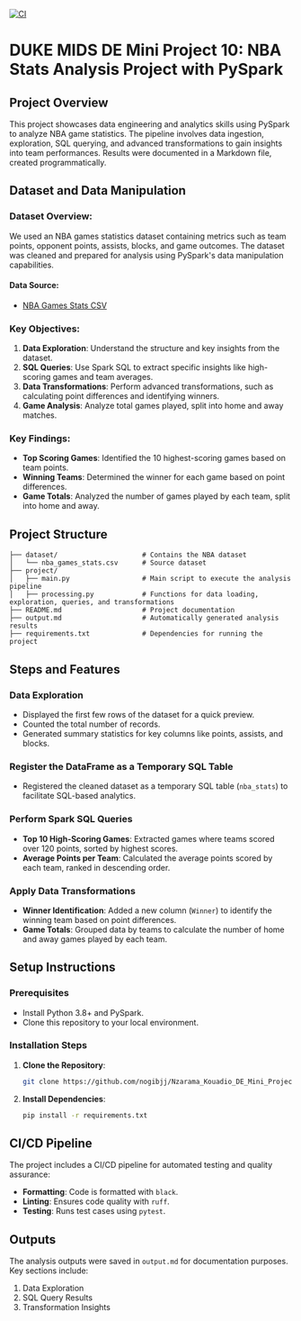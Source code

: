 [![CI](https://github.com/nogibjj/Nzarama_Kouadio_DE_Mini_Project10/actions/workflows/cicd.yml/badge.svg)](https://github.com/nogibjj/Nzarama_Kouadio_DE_Mini_Project10/actions/workflows/cicd.yml)

# DUKE MIDS DE Mini Project 10: NBA Stats Analysis Project with PySpark


## Project Overview
This project showcases data engineering and analytics skills using PySpark to analyze NBA game statistics. The pipeline involves data ingestion, exploration, SQL querying, and advanced transformations to gain insights into team performances. Results were documented in a Markdown file, created programmatically.

## Dataset and Data Manipulation

### Dataset Overview:
We used an NBA games statistics dataset containing metrics such as team points, opponent points, assists, blocks, and game outcomes. The dataset was cleaned and prepared for analysis using PySpark's data manipulation capabilities.

#### Data Source:
* [NBA Games Stats CSV](https://raw.githubusercontent.com/anlane611/datasets/refs/heads/main/nba_games_stats.csv)

### Key Objectives:
1. **Data Exploration**: Understand the structure and key insights from the dataset.
2. **SQL Queries**: Use Spark SQL to extract specific insights like high-scoring games and team averages.
3. **Data Transformations**: Perform advanced transformations, such as calculating point differences and identifying winners.
4. **Game Analysis**: Analyze total games played, split into home and away matches.

### Key Findings:
- **Top Scoring Games**: Identified the 10 highest-scoring games based on team points.
- **Winning Teams**: Determined the winner for each game based on point differences.
- **Game Totals**: Analyzed the number of games played by each team, split into home and away.

## Project Structure

```plaintext
├── dataset/                     # Contains the NBA dataset
│   └── nba_games_stats.csv      # Source dataset
├── project/                     
│   ├── main.py                  # Main script to execute the analysis pipeline
│   ├── processing.py            # Functions for data loading, exploration, queries, and transformations
├── README.md                    # Project documentation
├── output.md                    # Automatically generated analysis results
├── requirements.txt             # Dependencies for running the project
```

## Steps and Features

### Data Exploration
- Displayed the first few rows of the dataset for a quick preview.
- Counted the total number of records.
- Generated summary statistics for key columns like points, assists, and blocks.

### Register the DataFrame as a Temporary SQL Table
- Registered the cleaned dataset as a temporary SQL table (`nba_stats`) to facilitate SQL-based analytics.

### Perform Spark SQL Queries
- **Top 10 High-Scoring Games**: Extracted games where teams scored over 120 points, sorted by highest scores.
- **Average Points per Team**: Calculated the average points scored by each team, ranked in descending order.

### Apply Data Transformations
- **Winner Identification**: Added a new column (`Winner`) to identify the winning team based on point differences.
- **Game Totals**: Grouped data by teams to calculate the number of home and away games played by each team.

## Setup Instructions

### Prerequisites
- Install Python 3.8+ and PySpark.
- Clone this repository to your local environment.

### Installation Steps
1. **Clone the Repository**:
    ```bash
    git clone https://github.com/nogibjj/Nzarama_Kouadio_DE_Mini_Project10.git
    ```
2. **Install Dependencies**:
    ```bash
    pip install -r requirements.txt
    ```

## CI/CD Pipeline
The project includes a CI/CD pipeline for automated testing and quality assurance:
- **Formatting**: Code is formatted with `black`.
- **Linting**: Ensures code quality with `ruff`.
- **Testing**: Runs test cases using `pytest`.

## Outputs
The analysis outputs were saved in `output.md` for documentation purposes. Key sections include:
1. Data Exploration
2. SQL Query Results
3. Transformation Insights

